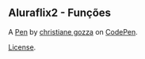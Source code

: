 Aluraflix2 - Funções
--------------------


A [Pen](https://codepen.io/chritianegozza/pen/abpBXXp) by [christiane gozza](https://codepen.io/chritianegozza) on [CodePen](https://codepen.io).

[License](https://codepen.io/license/pen/abpBXXp).